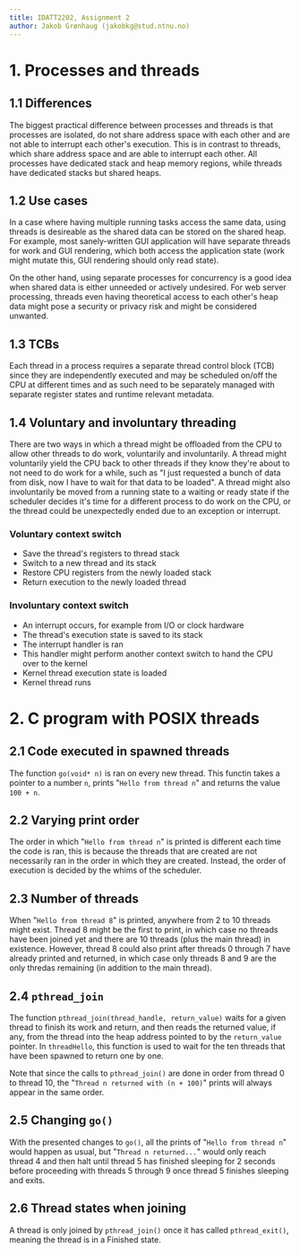 ```yaml
---
title: IDATT2202, Assignment 2
author: Jakob Grønhaug (jakobkg@stud.ntnu.no)
---
```


# 1. Processes and threads

## 1.1 Differences

The biggest practical difference between processes and threads is that processes are isolated, do not share address space with each other and are not able to interrupt each other's execution. This is in contrast to threads, which share address space and are able to interrupt each other. All processes have dedicated stack and heap memory regions, while threads have dedicated stacks but shared heaps.

## 1.2 Use cases

In a case where having multiple running tasks access the same data, using threads is desireable as the shared data can be stored on the shared heap. For example, most sanely-written GUI application will have separate threads for work and GUI rendering, which both access the application state (work might mutate this, GUI rendering should only read state).

On the other hand, using separate processes for concurrency is a good idea when shared data is either unneeded or actively undesired. For web server processing, threads even having theoretical access to each other's heap data might pose a security or privacy risk and might be considered unwanted.

## 1.3 TCBs

Each thread in a process requires a separate thread control block (TCB) since they are independently executed and may be scheduled on/off the CPU at different times and as such need to be separately managed with separate register states and runtime relevant metadata.

## 1.4 Voluntary and involuntary threading

There are two ways in which a thread might be offloaded from the CPU to allow other threads to do work, voluntarily and involuntarily. A thread might voluntarily yield the CPU back to other threads if they know they're about to not need to do work for a while, such as "I just requested a bunch of data from disk, now I have to wait for that data to be loaded". A thread might also involuntarily be moved from a running state to a waiting or ready state if the scheduler decides it's time for a different process to do work on the CPU, or the thread could be unexpectedly ended due to an exception or interrupt.

### Voluntary context switch

- Save the thread's registers to thread stack
- Switch to a new thread and its stack
- Restore CPU registers from the newly loaded stack
- Return execution to the newly loaded thread

### Involuntary context switch

- An interrupt occurs, for example from I/O or clock hardware
- The thread's execution state is saved to its stack
- The interrupt handler is ran
- This handler might perform another context switch to hand the CPU over to the kernel
- Kernel thread execution state is loaded
- Kernel thread runs

# 2. C program with POSIX threads

## 2.1 Code executed in spawned threads

The function `go(void* n)` is ran on every new thread. This functin takes a pointer to a number `n`, prints "`Hello from thread n`" and returns the value `100 + n`.

## 2.2 Varying print order

The order in which "`Hello from thread n`" is printed is different each time the code is ran, this is because the threads that are created are not necessarily ran in the order in which they are created. Instead, the order of execution is decided by the whims of the scheduler.

## 2.3 Number of threads

When "`Hello from thread 8`" is printed, anywhere from 2 to 10 threads might exist. Thread 8 might be the first to print, in which case no threads have been joined yet and there are 10 threads (plus the main thread) in existence. However, thread 8 could also print after threads 0 through 7 have already printed and returned, in which case only threads 8 and 9 are the only thredas remaining (in addition to the main thread).

## 2.4 `pthread_join`

The function `pthread_join(thread_handle, return_value)` waits for a given thread to finish its work and return, and then reads the returned value, if any, from the thread into the heap address pointed to by the `return_value` pointer. In `threadHello`, this function is used to wait for the ten threads that have been spawned to return one by one.

Note that since the calls to `pthread_join()` are done in order from thread 0 to thread 10, the "`Thread n returned with (n + 100)`" prints will always appear in the same order.

## 2.5 Changing `go()`

With the presented changes to `go()`, all the prints of "`Hello from thread n`" would happen as usual, but "`Thread n returned...`" would only reach thread 4 and then halt until thread 5 has finished sleeping for 2 seconds before proceeding with threads 5 through 9 once thread 5 finishes sleeping and exits.

## 2.6 Thread states when joining

A thread is only joined by `pthread_join()` once it has called `pthread_exit()`, meaning the thread is in a Finished state.
